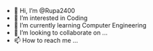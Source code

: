 - 👋 Hi, I’m @Rupa2400
- 👀 I’m interested in Coding
- 🌱 I’m currently learning Computer Engineering
- 💞️ I’m looking to collaborate on ...
- 📫 How to reach me ...

<!---
Rupa2400/Rupa2400 is a ✨ special ✨ repository because its `README.md` (this file) appears on your GitHub profile.
You can click the Preview link to take a look at your changes.
--->
